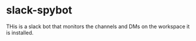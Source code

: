 # slack-spybot

THis is a slack bot that monitors the channels and DMs on the workspace it is installed.
